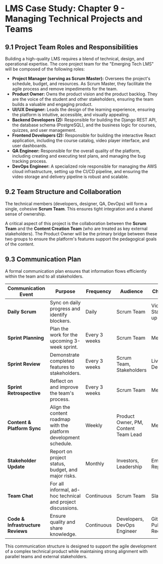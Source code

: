 # LMS Case Study: Chapter 9 - Managing Technical Projects and Teams

## 9.1 Project Team Roles and Responsibilities

Building a high-quality LMS requires a blend of technical, design, and operational expertise. The core project team for the "Emerging Tech LMS" will be composed of the following roles:

-   **Project Manager (serving as Scrum Master):** Oversees the project's schedule, budget, and resources. As Scrum Master, they facilitate the agile process and remove impediments for the team.
-   **Product Owner:** Owns the product vision and the product backlog. They are the voice of the student and other stakeholders, ensuring the team builds a valuable and engaging product.
-   **UI/UX Designer:** Leads the design of the learning experience, ensuring the platform is intuitive, accessible, and visually appealing.
-   **Backend Developers (2):** Responsible for building the Django REST API, the database schema (PostgreSQL), and the business logic for courses, quizzes, and user management.
-   **Frontend Developers (2):** Responsible for building the interactive React application, including the course catalog, video player interface, and user dashboards.
-   **QA Engineer:** Responsible for the overall quality of the platform, including creating and executing test plans, and managing the bug tracking process.
-   **DevOps Engineer:** A specialized role responsible for managing the AWS cloud infrastructure, setting up the CI/CD pipeline, and ensuring the video storage and delivery pipeline is robust and scalable.

## 9.2 Team Structure and Collaboration

The technical members (developers, designer, QA, DevOps) will form a single, cohesive **Scrum Team**. This ensures tight integration and a shared sense of ownership.

A critical aspect of this project is the collaboration between the **Scrum Team** and the **Content Creation Team** (who are treated as key external stakeholders). The Product Owner will be the primary bridge between these two groups to ensure the platform's features support the pedagogical goals of the content.

## 9.3 Communication Plan

A formal communication plan ensures that information flows efficiently within the team and to all stakeholders.

| Communication Event | Purpose | Frequency | Audience | Channel |
|---|---|---|---|---|
| **Daily Scrum** | Sync on daily progress and identify blockers. | Daily | Scrum Team | Video Stand-up |
| **Sprint Planning** | Plan the work for the upcoming 3-week sprint. | Every 3 weeks | Scrum Team | Meeting |
| **Sprint Review** | Demonstrate completed features to stakeholders. | Every 3 weeks | Scrum Team, Stakeholders | Live Demo |
| **Sprint Retrospective** | Reflect on and improve the team's process. | Every 3 weeks | Scrum Team | Meeting |
| **Content & Platform Sync** | Align the content roadmap with the platform development schedule. | Weekly | Product Owner, PM, Content Team Lead | Meeting |
| **Stakeholder Update** | Report on project status, budget, and major risks. | Monthly | Investors, Leadership | Email & Report |
| **Team Chat** | For all informal, ad-hoc technical and project discussions. | Continuous | Scrum Team | Slack |
| **Code & Infrastructure Reviews** | Ensure quality and share knowledge. | Continuous | Developers, DevOps Engineer | GitHub Pull Requests |

This communication structure is designed to support the agile development of a complex technical product while maintaining strong alignment with parallel teams and external stakeholders.
